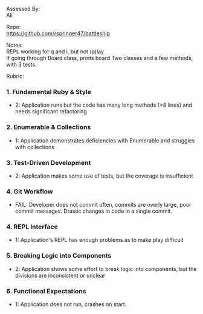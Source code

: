 Assessed By:  
Ali

Repo:  
https://github.com/rspringer47/battleship  

Notes:  
REPL working for q and i, but not (p)lay  
If going through Board class, prints board
Two classes and a few methods, with 3 tests. 

Rubric:

### 1. Fundamental Ruby & Style

* 2:  Application runs but the code has many long methods (>8 lines) and needs significant refactoring

### 2. Enumerable & Collections

* 1: Application demonstrates deficiencies with Enumerable and struggles with collections

### 3. Test-Driven Development

* 2: Application makes some use of tests, but the coverage is insufficient

### 4. Git Workflow

* FAIL: Developer does not commit often, commits are overly large, poor commit messages. Drastic changes in code in a single commit.

### 4. REPL Interface

* 1: Application's REPL has enough problems as to make play difficult

### 5. Breaking Logic into Components

* 2: Application shows some effort to break logic into components, but the divisions are inconsistent or unclear

### 6. Functional Expectations

* 1: Application does not run, crashes on start.

